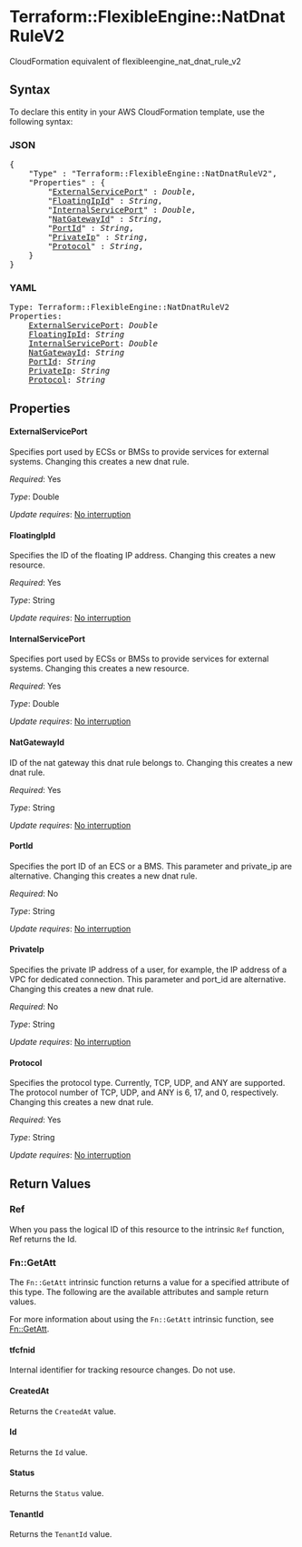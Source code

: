 # Terraform::FlexibleEngine::NatDnatRuleV2

CloudFormation equivalent of flexibleengine_nat_dnat_rule_v2

## Syntax

To declare this entity in your AWS CloudFormation template, use the following syntax:

### JSON

<pre>
{
    "Type" : "Terraform::FlexibleEngine::NatDnatRuleV2",
    "Properties" : {
        "<a href="#externalserviceport" title="ExternalServicePort">ExternalServicePort</a>" : <i>Double</i>,
        "<a href="#floatingipid" title="FloatingIpId">FloatingIpId</a>" : <i>String</i>,
        "<a href="#internalserviceport" title="InternalServicePort">InternalServicePort</a>" : <i>Double</i>,
        "<a href="#natgatewayid" title="NatGatewayId">NatGatewayId</a>" : <i>String</i>,
        "<a href="#portid" title="PortId">PortId</a>" : <i>String</i>,
        "<a href="#privateip" title="PrivateIp">PrivateIp</a>" : <i>String</i>,
        "<a href="#protocol" title="Protocol">Protocol</a>" : <i>String</i>,
    }
}
</pre>

### YAML

<pre>
Type: Terraform::FlexibleEngine::NatDnatRuleV2
Properties:
    <a href="#externalserviceport" title="ExternalServicePort">ExternalServicePort</a>: <i>Double</i>
    <a href="#floatingipid" title="FloatingIpId">FloatingIpId</a>: <i>String</i>
    <a href="#internalserviceport" title="InternalServicePort">InternalServicePort</a>: <i>Double</i>
    <a href="#natgatewayid" title="NatGatewayId">NatGatewayId</a>: <i>String</i>
    <a href="#portid" title="PortId">PortId</a>: <i>String</i>
    <a href="#privateip" title="PrivateIp">PrivateIp</a>: <i>String</i>
    <a href="#protocol" title="Protocol">Protocol</a>: <i>String</i>
</pre>

## Properties

#### ExternalServicePort

Specifies port used by ECSs or
BMSs to provide services for external systems.
Changing this creates a new dnat rule.

_Required_: Yes

_Type_: Double

_Update requires_: [No interruption](https://docs.aws.amazon.com/AWSCloudFormation/latest/UserGuide/using-cfn-updating-stacks-update-behaviors.html#update-no-interrupt)

#### FloatingIpId

Specifies the ID of the floating IP address.
Changing this creates a new resource.

_Required_: Yes

_Type_: String

_Update requires_: [No interruption](https://docs.aws.amazon.com/AWSCloudFormation/latest/UserGuide/using-cfn-updating-stacks-update-behaviors.html#update-no-interrupt)

#### InternalServicePort

Specifies port used by ECSs or BMSs
to provide services for external systems. Changing this creates a new resource.

_Required_: Yes

_Type_: Double

_Update requires_: [No interruption](https://docs.aws.amazon.com/AWSCloudFormation/latest/UserGuide/using-cfn-updating-stacks-update-behaviors.html#update-no-interrupt)

#### NatGatewayId

ID of the nat gateway this dnat rule belongs to.
Changing this creates a new dnat rule.

_Required_: Yes

_Type_: String

_Update requires_: [No interruption](https://docs.aws.amazon.com/AWSCloudFormation/latest/UserGuide/using-cfn-updating-stacks-update-behaviors.html#update-no-interrupt)

#### PortId

Specifies the port ID of an ECS or a BMS.
This parameter and private_ip are alternative. Changing this creates a
new dnat rule.

_Required_: No

_Type_: String

_Update requires_: [No interruption](https://docs.aws.amazon.com/AWSCloudFormation/latest/UserGuide/using-cfn-updating-stacks-update-behaviors.html#update-no-interrupt)

#### PrivateIp

Specifies the private IP address of a
user, for example, the IP address of a VPC for dedicated connection.
This parameter and port_id are alternative.
Changing this creates a new dnat rule.

_Required_: No

_Type_: String

_Update requires_: [No interruption](https://docs.aws.amazon.com/AWSCloudFormation/latest/UserGuide/using-cfn-updating-stacks-update-behaviors.html#update-no-interrupt)

#### Protocol

Specifies the protocol type. Currently,
TCP, UDP, and ANY are supported. The protocol number of TCP, UDP,
and ANY is 6, 17, and 0, respectively.
Changing this creates a new dnat rule.

_Required_: Yes

_Type_: String

_Update requires_: [No interruption](https://docs.aws.amazon.com/AWSCloudFormation/latest/UserGuide/using-cfn-updating-stacks-update-behaviors.html#update-no-interrupt)

## Return Values

### Ref

When you pass the logical ID of this resource to the intrinsic `Ref` function, Ref returns the Id.

### Fn::GetAtt

The `Fn::GetAtt` intrinsic function returns a value for a specified attribute of this type. The following are the available attributes and sample return values.

For more information about using the `Fn::GetAtt` intrinsic function, see [Fn::GetAtt](https://docs.aws.amazon.com/AWSCloudFormation/latest/UserGuide/intrinsic-function-reference-getatt.html).

#### tfcfnid

Internal identifier for tracking resource changes. Do not use.

#### CreatedAt

Returns the <code>CreatedAt</code> value.

#### Id

Returns the <code>Id</code> value.

#### Status

Returns the <code>Status</code> value.

#### TenantId

Returns the <code>TenantId</code> value.

